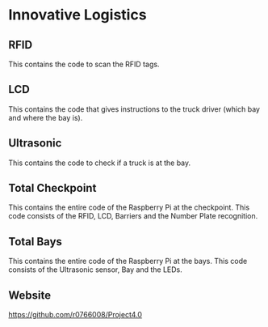 # Innovative Logistics
## RFID
This contains the code to scan the RFID tags.
## LCD
This contains the code that gives instructions to the truck driver (which bay and where the bay is).
## Ultrasonic
This contains the code to check if a truck is at the bay.
## Total Checkpoint
This contains the entire code of the Raspberry Pi at the checkpoint. This code consists of the RFID, LCD, Barriers and the Number Plate recognition.
## Total Bays
This contains the entire code of the Raspberry Pi at the bays. This code consists of the Ultrasonic sensor, Bay and the LEDs.


## Website
https://github.com/r0766008/Project4.0

